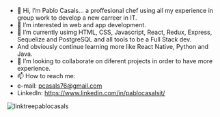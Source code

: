 - 👋 Hi, I’m Pablo Casals... a proffesional chef using all my experience in group work to develop a new carreer in IT.
- 👀 I’m interested in web and app development.
- 🌱 I’m currently usimg HTML, CSS, Javascript, React, Redux, Express, Sequelize and PostgreSQL and all tools to be a Full Stack dev.
- And obviously continue learning more like React Native, Python and Java. 
- 💞️ I’m looking to collaborate on diferent projects in order to have more experience.
- 📫 How to reach me: 
- e-mail: pcasals76@gmail.com
- LinkedIn: https://www.linkedin.com/in/pablocasalsit/

![linktreepablocasals](https://user-images.githubusercontent.com/71563325/131933522-d3a02b18-6ab9-4cd4-a9be-bf1e617dc30a.png)



<!---
pabloluiscasals/pabloluiscasals is a ✨ special ✨ repository because its `README.md` (this file) appears on your GitHub profile.
You can click the Preview link to take a look at your changes.
--->
